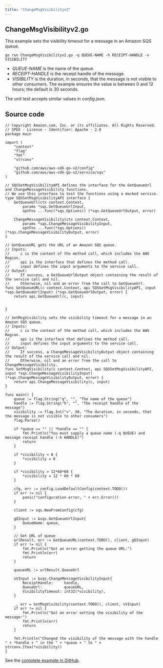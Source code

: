 ```yaml
---
title: "ChangeMsgVisibilityv2"
---
```

## ChangeMsgVisibilityv2.go

This example sets the visibility timeout for a message in an Amazon SQS queue.

`go run ChangeMsgVisibilityv2.go -q QUEUE-NAME -h RECEIPT-HANDLE -v VISIBILITY`

- _QUEUE-NAME_ is the name of the queue.
- _RECEIPT-HANDLE_ is the receipt handle of the message.
- _VISIBILITY_ is the duration, in seconds, that the message is not visible to other consumers.
  The example ensures the value is between 0 and 12 hours;
  the default is 30 seconds.

The unit test accepts similar values in _config.json_.

## Source code

```
// Copyright Amazon.com, Inc. or its affiliates. All Rights Reserved.
// SPDX - License - Identifier: Apache - 2.0
package main

import (
	"context"
	"flag"
	"fmt"
	"strconv"

	"github.com/aws/aws-sdk-go-v2/config"
	"github.com/aws/aws-sdk-go-v2/service/sqs"
)

// SQSSetMsgVisibilityAPI defines the interface for the GetQueueUrl and ChangeMessageVisibility functions.
// We use this interface to test the functions using a mocked service.
type SQSSetMsgVisibilityAPI interface {
	GetQueueUrl(ctx context.Context,
		params *sqs.GetQueueUrlInput,
		optFns ...func(*sqs.Options)) (*sqs.GetQueueUrlOutput, error)

	ChangeMessageVisibility(ctx context.Context,
		params *sqs.ChangeMessageVisibilityInput,
		optFns ...func(*sqs.Options)) (*sqs.ChangeMessageVisibilityOutput, error)
}

// GetQueueURL gets the URL of an Amazon SQS queue.
// Inputs:
//     c is the context of the method call, which includes the AWS Region.
//     api is the interface that defines the method call.
//     input defines the input arguments to the service call.
// Output:
//     If success, a GetQueueUrlOutput object containing the result of the service call and nil.
//     Otherwise, nil and an error from the call to GetQueueUrl.
func GetQueueURL(c context.Context, api SQSSetMsgVisibilityAPI, input *sqs.GetQueueUrlInput) (*sqs.GetQueueUrlOutput, error) {
	return api.GetQueueUrl(c, input)


}

// SetMsgVisibility sets the visibility timeout for a message in an Amazon SQS queue.
// Inputs:
//     c is the context of the method call, which includes the AWS Region.
//     api is the interface that defines the method call.
//     input defines the input arguments to the service call.
// Output:
//     If success, a ChangeMessageVisibilityOutput object containing the result of the service call and nil.
//     Otherwise, nil and an error from the call to ChangeMessageVisibility.
func SetMsgVisibility(c context.Context, api SQSSetMsgVisibilityAPI, input *sqs.ChangeMessageVisibilityInput) (*sqs.ChangeMessageVisibilityOutput, error) {
	return api.ChangeMessageVisibility(c, input)
}

func main() {
	queue := flag.String("q", "", "The name of the queue")
	handle := flag.String("h", "", "The receipt handle of the message")
	visibility := flag.Int("v", 30, "The duration, in seconds, that the message is not visible to other consumers")
	flag.Parse()

	if *queue == "" || *handle == "" {
		fmt.Println("You must supply a queue name (-q QUEUE) and message receipt handle (-h HANDLE)")
		return
	}

	if *visibility < 0 {
		*visibility = 0
	}

	if *visibility > 12*60*60 {
		*visibility = 12 * 60 * 60
	}

	cfg, err := config.LoadDefaultConfig(context.TODO())
	if err != nil {
		panic("configuration error, " + err.Error())
	}

	client := sqs.NewFromConfig(cfg)

	gQInput := &sqs.GetQueueUrlInput{
		QueueName: queue,
	}

	// Get URL of queue
	urlResult, err := GetQueueURL(context.TODO(), client, gQInput)
	if err != nil {
		fmt.Println("Got an error getting the queue URL:")
		fmt.Println(err)
		return
	}

	queueURL := urlResult.QueueUrl

	sVInput := &sqs.ChangeMessageVisibilityInput{
		ReceiptHandle:     handle,
		QueueUrl:          queueURL,
		VisibilityTimeout: int32(*visibility),
	}

	_, err = SetMsgVisibility(context.TODO(), client, sVInput)
	if err != nil {
		fmt.Println("Got an error setting the visibility of the message:")
		fmt.Println(err)
		return
	}

	fmt.Println("Changed the visibility of the message with the handle " + *handle + " in the " + *queue + " to " + strconv.Itoa(*visibility))
}

```

See the [complete example in GitHub](https://github.com/awsdocs/aws-doc-sdk-examples/blob/master/gov2/sqs/ChangeMsgVisibility/ChangeMsgVisibilityv2.go).